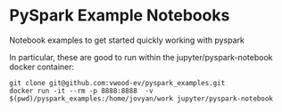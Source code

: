 # PySpark Example Notebooks

Notebook examples to get started quickly working with pyspark

In particular, these are good to run within the jupyter/pyspark-notebook docker container:

```
git clone git@github.com:vwood-ev/pyspark_examples.git
docker run -it --rm -p 8888:8888  -v $(pwd)/pyspark_examples:/home/jovyan/work jupyter/pyspark-notebook
```

